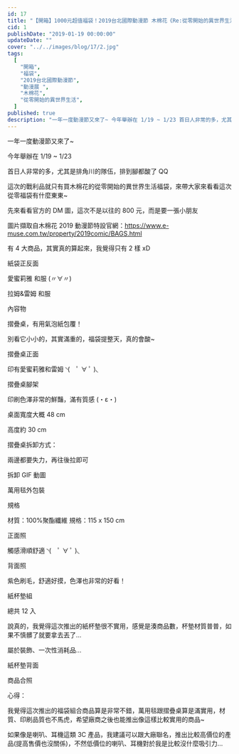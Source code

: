 ```yaml
---
id: 17
title: "【開箱】1000元超值福袋！2019台北國際動漫節 木棉花《Re:從零開始的異世界生活》福袋"
cid: 1
publishDate: "2019-01-19 00:00:00"
updateDate: ""
cover: "../../images/blog/17/2.jpg"
tags:
  [
    "開箱",
    "福袋",
    "2019台北國際動漫節",
    "動漫展 ",
    "木棉花",
    "從零開始的異世界生活",
  ]
published: true
description: "一年一度動漫節又來了~ 今年舉辦在 1/19 ~ 1/23 首日人非常的多，尤其是排角川的隊伍，排到腳都酸了 QQ"
---
```


一年一度動漫節又來了~

今年舉辦在 1/19 ~ 1/23

首日人非常的多，尤其是排角川的隊伍，排到腳都酸了 QQ

這次的戰利品就只有買木棉花的從零開始的異世界生活福袋，來帶大家來看看這次從零福袋有什麼東東~

先來看看官方的 DM 圖，這次不是以往的 800 元，而是要一張小朋友

圖片擷取自木棉花 2019 動漫節特設官網：https://www.e-muse.com.tw/property/2019comic/BAGS.html

有 4 大商品，其實真的算起來，我覺得只有 2 樣 xD

紙袋正反面

愛蜜莉雅 和服 (〃∀〃)

拉姆&雷姆 和服

內容物

摺疊桌，有用氣泡紙包覆！

別看它小小的，其實滿重的，福袋提整天，真的會酸~

摺疊桌正面

印有愛蜜莉雅和雷姆 ◝(　ﾟ ∀ ﾟ )◟

摺疊桌腳架

印刷色澤非常的鮮豔，滿有質感 (・ε・)

桌面寬度大概 48 cm

高度約 30 cm

摺疊桌拆卸方式：

兩邊都要失力，再往後拉即可

拆卸 GIF 動圖

萬用毯外包裝

規格

材質：100%聚酯纖維
規格：115 x 150 cm

正面照

觸感滑順舒適 ◝(　ﾟ ∀ ﾟ )◟

背面照

紫色刷毛，舒適好摸，色澤也非常的好看！

紙杯墊組

總共 12 入

說真的，我覺得這次推出的紙杯墊很不實用，感覺是湊商品數，杯墊材質普普，如果不慎髒了就要拿去丟了…

屬於裝飾、一次性消耗品…

紙杯墊背面

商品合照

心得：

我覺得這次推出的福袋組合商品算是非常不錯，萬用毯跟摺疊桌算是滿實用，材質、印刷品質也不馬虎，希望廠商之後也能推出像這樣比較實用的商品~

如果像是喇叭、耳機這類 3C 產品，我建議可以跟大廠聯名，推出比較高價位的產品(提高售價也沒關係)，不然低價位的喇叭、耳機對於我是比較沒什麼吸引力…
